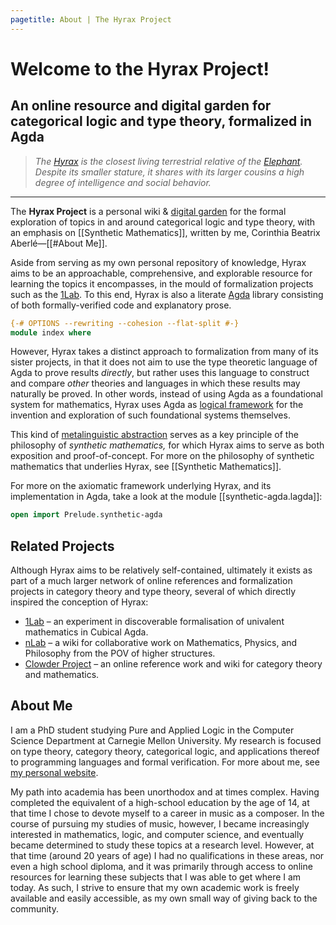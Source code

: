 ```yaml
---
pagetitle: About | The Hyrax Project
---
```

# Welcome to the Hyrax Project!

## An online resource and digital garden for categorical logic and type theory, formalized in Agda

> *The [Hyrax](https://en.wikipedia.org/wiki/Hyrax) is the closest living terrestrial relative of the [Elephant](https://global.oup.com/academic/product/sketches-of-an-elephant-9780198534259?cc=us&lang=en&). Despite its smaller stature, it shares with its larger cousins a high degree of intelligence and social behavior.*

---

The **Hyrax Project** is a personal wiki & [digital garden](https://maggieappleton.com/garden-history) for the formal exploration of topics in and around categorical logic and type theory, with an emphasis on [[Synthetic Mathematics]], written by me, Corinthia Beatrix Aberlé—[[#About Me]].

Aside from serving as my own personal repository of knowledge, Hyrax aims to be an approachable, comprehensive, and explorable resource for learning the topics it encompasses, in the mould of formalization projects such as the [1Lab](https://1lab.dev). To this end, Hyrax is also a literate [Agda](https://wiki.portal.chalmers.se/agda/pmwiki.php) library consisting of both formally-verified code and explanatory prose.

```agda
{-# OPTIONS --rewriting --cohesion --flat-split #-}
module index where
```

However, Hyrax takes a distinct approach to formalization from many of its sister projects, in that it does not aim to use the type theoretic language of Agda to prove results *directly*, but rather uses this language to construct and compare *other* theories and languages in which these results may naturally be proved. In other words, instead of using Agda as a foundational system for mathematics, Hyrax uses Agda as [logical framework](https://en.wikipedia.org/wiki/Logical_framework) for the invention and exploration of such foundational systems themselves.

This kind of [metalinguistic abstraction](https://en.wikipedia.org/wiki/Metalinguistic_abstraction) serves as a key principle of the philosophy of *synthetic mathematics,* for which Hyrax aims to serve as both exposition and proof-of-concept. For more on the philosophy of synthetic mathematics that underlies Hyrax, see [[Synthetic Mathematics]].

For more on the axiomatic framework underlying Hyrax, and its implementation in Agda, take a look at the module [[synthetic-agda.lagda]]:

```agda
open import Prelude.synthetic-agda
```

## Related Projects

Although Hyrax aims to be relatively self-contained, ultimately it exists as part of a much larger network of online references and formalization projects in category theory and type theory, several of which directly inspired the conception of Hyrax:

* [1Lab](https://1lab.dev) – an experiment in discoverable formalisation of univalent mathematics in Cubical Agda.
* [nLab](https://ncatlab.org/nlab/show/HomePage) – a wiki for collaborative work on Mathematics, Physics, and Philosophy from the POV of higher structures.
* [Clowder Project](https://clowderproject.com) – an online reference work and wiki for category theory and mathematics.

## About Me

I am a PhD student studying Pure and Applied Logic in the Computer Science Department at Carnegie Mellon University. My research is focused on type theory, category theory, categorical logic, and applications thereof to programming languages and formal verification. For more about me, see [my personal website](https://cbaberle.com).

My path into academia has been unorthodox and at times complex. Having completed the equivalent of a high-school education by the age of 14, at that time I chose to devote myself to a career in music as a composer. In the course of pursuing my studies of music, however, I became increasingly interested in mathematics, logic, and computer science, and eventually became determined to study these topics at a research level. However, at that time (around 20 years of age) I had no qualifications in these areas, nor even a high school diploma, and it was primarily through access to online resources for learning these subjects that I was able to get where I am today. As such, I strive to ensure that my own academic work is freely available and easily accessible, as my own small way of giving back to the community.